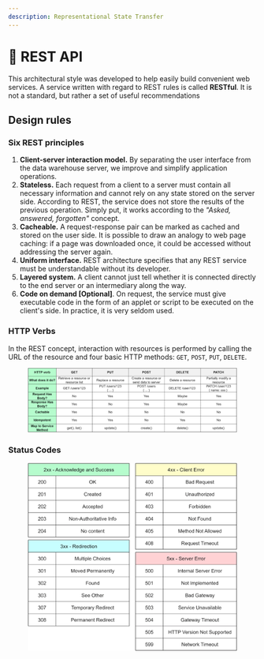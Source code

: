 ```yaml
---
description: Representational State Transfer
---
```


# 🤼 REST API

This architectural style was developed to help easily build convenient web services. A service written with regard to REST rules is called **RESTful**. It is not a standard, but rather a set of useful recommendations

## Design rules

### Six REST principles

1. **Client-server interaction model.** By separating the user interface from the data warehouse server, we improve and simplify application operations.
2. **Stateless.** Each request from a client to a server must contain all necessary information and cannot rely on any state stored on the server side. According to REST, the service does not store the results of the previous operation. Simply put, it works according to the _"Asked, answered, forgotten"_ concept.
3. **Cacheable.** A request-response pair can be marked as cached and stored on the user side. It is possible to draw an analogy to web page caching: if a page was downloaded once, it could be accessed without addressing the server again.
4. **Uniform interface.** REST architecture specifies that any REST service must be understandable without its developer.
5. **Layered system.** A client cannot just tell whether it is connected directly to the end server or an intermediary along the way.
6. **Code on demand \[Optional]**. On request, the service must give executable code in the form of an applet or script to be executed on the client's side. In practice, it is very seldom used.

### HTTP Verbs

In the REST concept, interaction with resources is performed by calling the URL of the resource and four basic HTTP methods: `GET`, `POST`, `PUT`, `DELETE`.

<figure><img src="../../../.gitbook/assets/68860.png" alt=""><figcaption></figcaption></figure>

### Status Codes

<figure><img src="../../../.gitbook/assets/86586.png" alt=""><figcaption></figcaption></figure>
